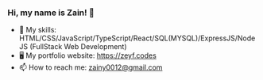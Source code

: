 ### Hi, my name is Zain! 👋

- 🔭 My skills: HTML/CSS/JavaScript/TypeScript/React/SQL(MYSQL)/ExpressJS/NodeJS (FullStack Web Development)
- 🖥️ My portfolio website: https://zeyf.codes
- 📫 How to reach me: zainy0012@gmail.com
